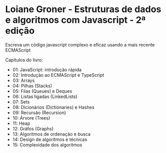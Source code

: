 # Loiane Groner - Estruturas de dados e algoritmos com Javascript - 2ª edição
Escreva um código javascript complexo e eficaz usando a mais recente ECMAScript

Capítulos do livro:
- 01: JavaScript: introdução rápida
- 02: Introdução ao ECMAScript e TypeScript
- 03: Arrays
- 04: Pilhas (Stacks)
- 05: Filas (Queues) e Deques
- 06: Listas ligadas (LinkedLists)
- 07: Sets
- 08: Dicionários (Dictionaries) e Hashes
- 09: Recursão (Recursion)
- 10: Árvore (Trees)
- 11: Heap
- 12: Gráfos (Graphs)
- 13: Algoritmos de ordenação e busca
- 14: Design de algoritmos e técnicas
- 15: Complexidade dos algoritmos

